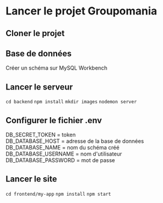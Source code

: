 # Lancer le projet Groupomania

## Cloner le projet

## Base de données
Créer un schéma sur MySQL Workbench

## Lancer le serveur
`cd backend`
`npm install`
`mkdir images`
`nodemon server`

## Configurer le fichier .env
DB_SECRET_TOKEN = token \
DB_DATABASE_HOST = adresse de la base de données \
DB_DATABASE_NAME = nom du schéma créé \
DB_DATABASE_USERNAME = nom d'utilisateur \
DB_DATABASE_PASSWORD = mot de passe

## Lancer le site
`cd frontend/my-app`
`npm install`
`npm start`
